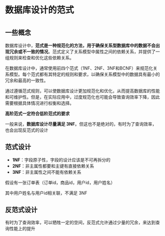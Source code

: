 # 数据库设计的范式

<!--more-->
#

## 一些概念

数据库设计中，**范式是一种规范化的方法，用于确保关系型数据库中的数据不会出现冗余或不一致的情况**。范式定义了关系模型中属性之间的依赖关系，并提供了一组规则来检查和优化这些依赖关系。

在数据库设计中，通常使用前四个范式（1NF、2NF、3NF和BCNF）来规范化关系模型。每个范式都有其特定的规则和要求，以确保关系模型中的数据具有最小的冗余和最高的一致性。

通过遵循范式规则，可以使数据库设计更加规范化和优化，从而提高数据库的性能和可维护性。但是，在实际应用中，过度规范化也可能会导致查询效率下降，因此需要根据具体情况进行权衡和选择。

**高阶范式一定符合低阶范式的要求**

一般来说，**数据库设计尽量满足 3NF**。但这也不是绝对的，有时为了查询效率，也会出现反范式的设计

## 范式设计

- **1NF**：字段原子性，字段的设计应该是不可再拆分的
- **2NF**：非主属性都要和主键有直接依赖关系
- **3NF**：非主属性之间不能有依赖关系

假设有一张订单表（订单id，商品id，用户id，用户姓名）

其中用户姓名与用户id相关联，不满足 3NF


## 反范式设计

有时为了查询效率，可以牺牲一定的空间，反范式允许通过少量的冗余，来达到查询性能上的提升
